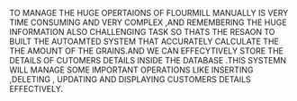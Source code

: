 TO MANAGE THE  HUGE OPERTAIONS OF FLOURMILL MANUALLY IS VERY TIME CONSUMING AND VERY COMPLEX ,AND REMEMBERING THE HUGE INFORMATION ALSO CHALLENGING TASK SO THATS THE RESAON TO BUILT THE AUTOAMTED SYSTEM THAT ACCURATELY CALCULATE THE THE AMOUNT OF THE GRAINS.AND WE CAN EFFECYTIVELY STORE THE DETAILS OF CUTOMERS DETAILS INSIDE THE DATABASE .THIS SYSTEMN WILL MANAGE SOME IMPORTANT OPERATIONS LIKE INSERTING ,DELETING , UPDATING AND DISPLAYING CUSTOMERS DETAILS EFFECTIVELY.
